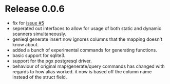 # Release 0.0.6
- fix for [issue #5](https://bitbucket.org/jatone/genieql/issues/5)
- seperated out interfaces to allow for usage of both static and dynamic scanners
simultaneously.
- genieql generate insert now ignores columns that the mapping doesn't know about.
- added a bunch of experimental commands for generating functions.
- basic support for sqlite3.
- support for the pgx postgresql driver.
- behaviour of original map/generate/query commands has changed with regards to how alias worked.
  it now is based off the column name instead of the struct field.
